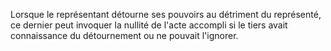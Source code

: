 Lorsque le représentant détourne ses pouvoirs au détriment du représenté, ce dernier peut invoquer la nullité de l'acte accompli si le tiers avait connaissance du détournement ou ne pouvait l'ignorer.

